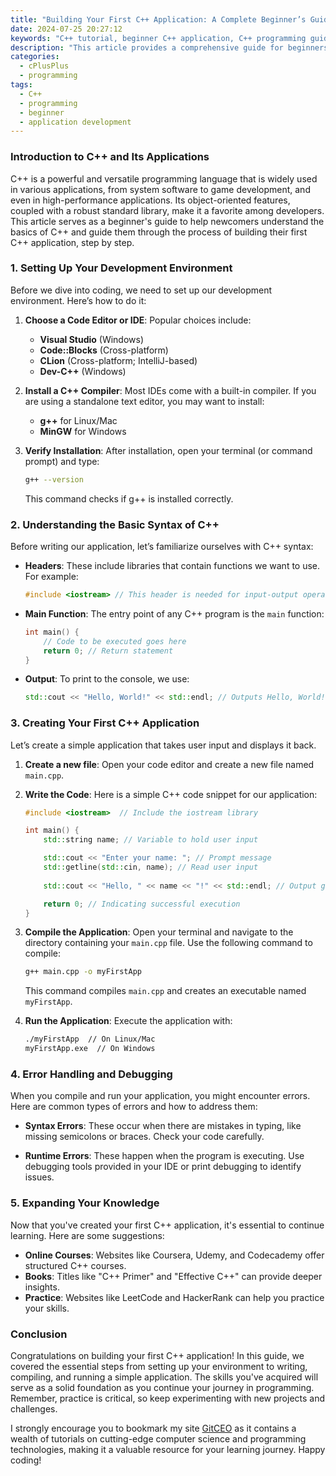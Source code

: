 ```yaml
---
title: "Building Your First C++ Application: A Complete Beginner’s Guide"
date: 2024-07-25 20:27:12
keywords: "C++ tutorial, beginner C++ application, C++ programming guide, first C++ application, C++ development"
description: "This article provides a comprehensive guide for beginners looking to create their first C++ application. We will explore the fundamentals of C++, including setup, syntax, and a step-by-step tutorial on building a simple C++ console application. By the end of this guide, you'll have a clear understanding of how to write, compile, and run your first C++ program, along with tips for further learning in programming. Perfect for aspiring programmers and those new to coding in C++."
categories:
  - cPlusPlus
  - programming
tags:
  - C++
  - programming
  - beginner
  - application development
---
```


### Introduction to C++ and Its Applications

C++ is a powerful and versatile programming language that is widely used in various applications, from system software to game development, and even in high-performance applications. Its object-oriented features, coupled with a robust standard library, make it a favorite among developers. This article serves as a beginner's guide to help newcomers understand the basics of C++ and guide them through the process of building their first C++ application, step by step. 

<!-- more -->

### 1. Setting Up Your Development Environment

Before we dive into coding, we need to set up our development environment. Here’s how to do it:

1. **Choose a Code Editor or IDE**: Popular choices include:
   - **Visual Studio** (Windows)
   - **Code::Blocks** (Cross-platform)
   - **CLion** (Cross-platform; IntelliJ-based)
   - **Dev-C++** (Windows)

2. **Install a C++ Compiler**: Most IDEs come with a built-in compiler. If you are using a standalone text editor, you may want to install:
   - **g++** for Linux/Mac
   - **MinGW** for Windows

3. **Verify Installation**: After installation, open your terminal (or command prompt) and type:
   ```bash
   g++ --version
   ```
   This command checks if g++ is installed correctly. 

### 2. Understanding the Basic Syntax of C++

Before writing our application, let’s familiarize ourselves with C++ syntax:

- **Headers**: These include libraries that contain functions we want to use. For example:
  ```cpp
  #include <iostream> // This header is needed for input-output operations
  ```

- **Main Function**: The entry point of any C++ program is the `main` function:
  ```cpp
  int main() {
      // Code to be executed goes here
      return 0; // Return statement
  }
  ```

- **Output**: To print to the console, we use:
  ```cpp
  std::cout << "Hello, World!" << std::endl; // Outputs Hello, World!
  ```

### 3. Creating Your First C++ Application

Let’s create a simple application that takes user input and displays it back.

1. **Create a new file**: Open your code editor and create a new file named `main.cpp`.

2. **Write the Code**:
   Here is a simple C++ code snippet for our application:

   ```cpp
   #include <iostream>  // Include the iostream library

   int main() {
       std::string name; // Variable to hold user input

       std::cout << "Enter your name: "; // Prompt message
       std::getline(std::cin, name); // Read user input
       
       std::cout << "Hello, " << name << "!" << std::endl; // Output greeting

       return 0; // Indicating successful execution
   }
   ```

3. **Compile the Application**: Open your terminal and navigate to the directory containing your `main.cpp` file. Use the following command to compile:
   ```bash
   g++ main.cpp -o myFirstApp
   ```
   This command compiles `main.cpp` and creates an executable named `myFirstApp`.

4. **Run the Application**: Execute the application with:
   ```bash
   ./myFirstApp  // On Linux/Mac
   myFirstApp.exe  // On Windows
   ```

### 4. Error Handling and Debugging

When you compile and run your application, you might encounter errors. Here are common types of errors and how to address them:

- **Syntax Errors**: These occur when there are mistakes in typing, like missing semicolons or braces. Check your code carefully.
  
- **Runtime Errors**: These happen when the program is executing. Use debugging tools provided in your IDE or print debugging to identify issues.

### 5. Expanding Your Knowledge

Now that you've created your first C++ application, it's essential to continue learning. Here are some suggestions:

- **Online Courses**: Websites like Coursera, Udemy, and Codecademy offer structured C++ courses.
- **Books**: Titles like "C++ Primer" and "Effective C++" can provide deeper insights.
- **Practice**: Websites like LeetCode and HackerRank can help you practice your skills.

### Conclusion

Congratulations on building your first C++ application! In this guide, we covered the essential steps from setting up your environment to writing, compiling, and running a simple application. The skills you've acquired will serve as a solid foundation as you continue your journey in programming. Remember, practice is critical, so keep experimenting with new projects and challenges.

I strongly encourage you to bookmark my site [GitCEO](https://gitceo.com) as it contains a wealth of tutorials on cutting-edge computer science and programming technologies, making it a valuable resource for your learning journey. Happy coding!